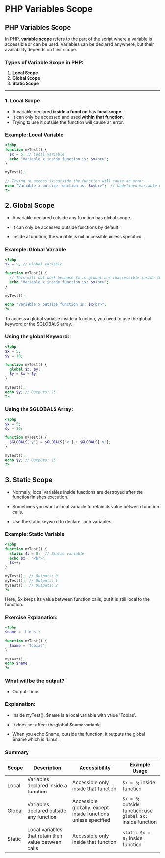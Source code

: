 # PHP Variables Scope

## PHP Variables Scope

In PHP, **variable scope** refers to the part of the script where a variable is accessible or can be used. Variables can be declared anywhere, but their availability depends on their scope.

### Types of Variable Scope in PHP:

1. **Local Scope**  
2. **Global Scope**  
3. **Static Scope**  

---

### 1. Local Scope

- A variable declared **inside a function** has **local scope**.  
- It can only be accessed and used **within that function**.  
- Trying to use it outside the function will cause an error.  

### Example: Local Variable

```php
<?php
function myTest() {
  $x = 5; // Local variable
  echo "Variable x inside function is: $x<br>";
}

myTest();

// Trying to access $x outside the function will cause an error
echo "Variable x outside function is: $x<br>";  // Undefined variable error
?>
```

## 2. Global Scope

  - A variable declared outside any function has global scope.

  - It can only be accessed outside functions by default.

  - Inside a function, the variable is not accessible unless specified.

### Example: Global Variable

```php
<?php
$x = 5; // Global variable

function myTest() {
  // This will not work because $x is global and inaccessible inside the function by default
  echo "Variable x inside function is: $x<br>";
}

myTest();

echo "Variable x outside function is: $x<br>";
?>
```

To access a global variable inside a function, you need to use the global keyword or the $GLOBALS array.

### Using the global Keyword:

```php
<?php
$x = 5;
$y = 10;

function myTest() {
  global $x, $y;
  $y = $x + $y;
}

myTest();
echo $y; // Outputs: 15
?>
```

### Using the $GLOBALS Array:

```php
<?php
$x = 5;
$y = 10;

function myTest() {
  $GLOBALS['y'] = $GLOBALS['x'] + $GLOBALS['y'];
}

myTest();
echo $y; // Outputs: 15
?>
```

## 3. Static Scope

  - Normally, local variables inside functions are destroyed after the function finishes execution.

  - Sometimes you want a local variable to retain its value between function calls.

  - Use the static keyword to declare such variables.

### Example: Static Variable

```php
<?php
function myTest() {
  static $x = 0;  // Static variable
  echo $x . "<br>";
  $x++;
}

myTest();  // Outputs: 0
myTest();  // Outputs: 1
myTest();  // Outputs: 2
?>
```

Here, $x keeps its value between function calls, but it is still local to the function.

### Exercise Explanation:

```php
<?php
$name = 'Linus';

function myTest() {
  $name = 'Tobias';
}

myTest();
echo $name;
?>
```

### What will be the output?

  - Output: Linus

### Explanation:

  - Inside myTest(), $name is a local variable with value 'Tobias'.

  - It does not affect the global $name variable.

  - When you echo $name; outside the function, it outputs the global $name which is 'Linus'.

### Summary

| Scope  | Description                              | Accessibility                                 | Example Usage                           |
|--------|------------------------------------------|-----------------------------------------------|----------------------------------------|
| Local  | Variables declared inside a function     | Accessible only inside that function          | `$x = 5;` inside function               |
| Global | Variables declared outside any function  | Accessible globally, except inside functions unless specified | `$x = 5;` outside function; use `global $x;` inside function |
| Static | Local variables that retain their value between calls | Accessible only inside that function          | `static $x = 0;` inside function        |
